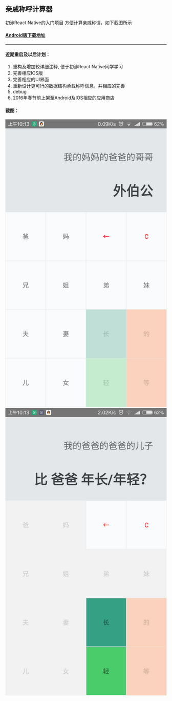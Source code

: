 ## 亲戚称呼计算器

初涉React Native的入门项目
方便计算亲戚称谓，如下截图所示

#### [Android版下载地址](http://workhard.top/app-release.apk) 

---

#### 近期重启及以后计划：
1. 重构及增加较详细注释, 便于初涉React Native同学学习
2. 完善相应IOS版
3. 完善相应的UI界面
4. 重新设计更可行的数据结构承载称呼信息，并相应的完善
5. debug
6. 2016年春节前上架至Android及IOS相应的应用商店


#### 截图：
![](./screenshot/screenshot2.png)
![](./screenshot/screenshot1.png)


